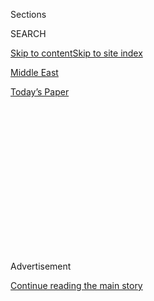<div id="app">

<div>

<div>

<div>

<div class="NYTAppHideMasthead css-1q2w90k e1suatyy0">

<div class="section css-ui9rw0 e1suatyy2">

<div class="css-eph4ug er09x8g0">

<div class="css-6n7j50">

</div>

<span class="css-1dv1kvn">Sections</span>

<div class="css-10488qs">

<span class="css-1dv1kvn">SEARCH</span>

</div>

[Skip to content](#site-content)[Skip to site index](#site-index)

</div>

<div id="masthead-section-label" class="css-1wr3we4 eaxe0e00">

[Middle
East](https://www.nytimes.com/section/world/middleeast)

</div>

<div class="css-10698na e1huz5gh0">

</div>

</div>

<div id="masthead-bar-one" class="section hasLinks css-15hmgas e1csuq9d3">

<div class="css-uqyvli e1csuq9d0">

</div>

<div class="css-1uqjmks e1csuq9d1">

</div>

<div class="css-9e9ivx">

[](https://myaccount.nytimes.com/auth/login?response_type=cookie&client_id=vi)

</div>

<div class="css-1bvtpon e1csuq9d2">

[Today’s
Paper](https://www.nytimes.com/section/todayspaper)

</div>

</div>

</div>

</div>

<div data-aria-hidden="false">

<div id="site-content" data-role="main">

<div>

<div class="css-1aor85t" style="opacity:0.000000001;z-index:-1;visibility:hidden">

<div class="css-1hqnpie">

<div class="css-epjblv">

<span class="css-17xtcya">[Middle
East](/section/world/middleeast)</span><span class="css-x15j1o">|</span><span class="css-fwqvlz">Arms
Seized Off Coast of Yemen Appear to Have Been Made in
Iran</span>

</div>

<div class="css-k008qs">

<div class="css-1iwv8en">

<span class="css-18z7m18"></span>

<div>

</div>

</div>

<span class="css-1n6z4y">https://nyti.ms/2igU0U1</span>

<div class="css-1705lsu">

<div class="css-4xjgmj">

<div class="css-4skfbu" data-role="toolbar" data-aria-label="Social Media Share buttons, Save button, and Comments Panel with current comment count" data-testid="share-tools">

  - 
  - 
  - 
  - 
    
    <div class="css-6n7j50">
    
    </div>

  - 

</div>

</div>

</div>

</div>

</div>

</div>

<div class="css-13pd83m">

</div>

<div id="top-wrapper" class="css-1sy8kpn">

<div id="top-slug" class="css-l9onyx">

Advertisement

</div>

[Continue reading the main
story](#after-top)

<div class="ad top-wrapper" style="text-align:center;height:100%;display:block;min-height:250px">

<div id="top" class="place-ad" data-position="top" data-size-key="top">

</div>

</div>

<div id="after-top">

</div>

</div>

<div id="sponsor-wrapper" class="css-1hyfx7x">

<div id="sponsor-slug" class="css-19vbshk">

Supported by

</div>

[Continue reading the main
story](#after-sponsor)

<div id="sponsor" class="ad sponsor-wrapper" style="text-align:center;height:100%;display:block">

</div>

<div id="after-sponsor">

</div>

</div>

<div class="css-1vkm6nb ehdk2mb0">

# Arms Seized Off Coast of Yemen Appear to Have Been Made in Iran

</div>

<div class="css-xt80pu e12qa4dv0">

<div class="css-18e8msd">

<div class="css-vp77d3 epjyd6m0">

<div class="css-1baulvz">

By [<span class="css-1baulvz" itemprop="name">C. J.
Chivers</span>](http://www.nytimes.com/by/c-j-chivers) and
[<span class="css-1baulvz last-byline" itemprop="name">Eric
Schmitt</span>](http://www.nytimes.com/by/eric-schmitt)

</div>

</div>

  - Jan. 10,
    2017

  - 
    
    <div class="css-4xjgmj">
    
    <div class="css-d8bdto" data-role="toolbar" data-aria-label="Social Media Share buttons, Save button, and Comments Panel with current comment count" data-testid="share-tools">
    
      - 
      - 
      - 
      - 
        
        <div class="css-6n7j50">
        
        </div>
    
      - 
    
    </div>
    
    </div>

</div>

</div>

<div class="section meteredContent css-1r7ky0e" name="articleBody" itemprop="articleBody">

<div class="css-1fanzo5 StoryBodyCompanionColumn">

<div class="css-53u6y8">

Photographs recently released by the Australian government show that
light anti-armor weapons seized from a smuggling vessel near
[Yemen](https://www.nytimes.com/topic/destination/yemen?8qa)’s coast
appear to have been manufactured in
[Iran](https://www.nytimes.com/topic/destination/iran?8qa), further
suggesting that Tehran has had a hand in a high-seas gunrunning
operation to the Horn of Africa and the Arabian Peninsula.

The weapons, a selection of at least nine rocket-propelled grenade
launchers, were among thousands of weapons seized by an Australian
warship, the Darwin, in February from an Iranian dhow that was sailing
under the name Samer. The photographs of the weapons, a sample of the
much larger quantity of arms, were obtained by the [Small Arms
Survey](http://www.smallarmssurvey.org/), a Geneva-based international
research center, after a long open-records dispute with the Australian
military.

Iran has been repeatedly accused of providing arms helping to fuel one
side of the war in Yemen, in which rebels from the country’s north,
known as the Houthis, ousted the government from the capital, Sana, in
2014. The United States and other Western governments have provided vast
quantities of weapons, and other forms of military support, to the
embattled government and its allies in a [coalition led by Saudi
Arabia](https://www.nytimes.com/2016/10/10/world/middleeast/yemen-saudi-arabia-military.html?action=click&contentCollection=Middle%20East&module=RelatedCoverage&region=Marginalia&pgtype=article),
contributing to violence that the United Nations said last year had
caused more than 10,000 civilian casualties.

Matthew Schroeder, an analyst for the survey, said a study of the
weapons’ characteristics and factory markings had showed that they match
Iranian-made rocket-propelled grenade launchers previously documented in
Iraq in 2008 and 2015, and in Ivory Coast in 2014 and 2015.

</div>

</div>

<div class="css-1fanzo5 StoryBodyCompanionColumn">

<div class="css-53u6y8">

That finding follows [a report late last
year](https://www.washingtonpost.com/news/checkpoint/wp/2016/11/30/how-iranian-weapons-are-ending-up-in-yemen/?utm_term=.f5126d97f1e7)
by Conflict Armament Research, a private arms consultancy, that said the
available evidence pointed to an apparent “weapon pipeline, extending
from Iran to Somalia and Yemen, which involves the transfer, by dhow, of
significant quantities of Iranian-manufactured weapons and weapons that
plausibly derive from Iranian stockpiles.”

For years, Iran has been under a series of international sanctions
prohibiting it from exporting arms. The United States has frequently
claimed that Tehran has violated the sanctions in support of proxy
forces in many conflicts, including in Iraq, Syria, Yemen and the
Palestinian territories.

</div>

</div>

<div class="css-79elbk" data-testid="photoviewer-wrapper">

<div class="css-z3e15g" data-testid="photoviewer-wrapper-hidden">

</div>

<div class="css-1a48zt4 ehw59r15" data-testid="photoviewer-children">

![<span class="css-16f3y1r e13ogyst0" data-aria-hidden="true">Weapons
seized in February from smugglers near Yemen’s
coast.</span><span class="css-cnj6d5 e1z0qqy90" itemprop="copyrightHolder"><span class="css-1ly73wi e1tej78p0">Credit...</span><span>Australian
Department of Defense, via Small Arms
Survey</span></span>](https://static01.nyt.com/images/2017/01/11/world/11Yemen1/11Yemen1-articleLarge.jpg?quality=75&auto=webp&disable=upscale)

</div>

</div>

<div class="css-1fanzo5 StoryBodyCompanionColumn">

<div class="css-53u6y8">

The grenade launchers that were the subject of Mr. Schroeder’s analysis
are the central component of a reusable weapon system commonly called
RPG-7s.

They were among 81 launchers seized on the Samer by Australian sailors,
part of a hidden cargo that included 1,968 Kalashnikov assault rifles,
49 PK machine guns, 41 spare machine-gun barrels and 20 60-millimeter
mortar tubes — enough weapons to arm a potent ground force.

</div>

</div>

<div class="css-1fanzo5 StoryBodyCompanionColumn">

<div class="css-53u6y8">

Although the evidence was not conclusive, Mr. Schroeder said, “the
seizure appears to be yet another example of Iranian weapons being
shipped abroad despite longstanding U.N. restrictions on arms transfers
from Iran.”

With Iran observing three days of mourning following the death of
[Ayatollah Ali Akbar Hashemi
Rafsanjani,](https://www.nytimes.com/2017/01/10/world/middleeast/iran-rafsanjani-funeral-protests.html?ref=world)
it was not possible to contact the government for comment. But on
previous occasions, Iran has refused to respond to inquiries about the
smuggling.

The Samer episode was one of four interdictions of Iranian dhows from
September 2015 through March 2016 that yielded, in total, more than 80
antitank guided missiles and 5,000 Kalashnikov rifles as well as sniper
rifles, machine guns and almost 300 RPG launchers, according to data
provided by the United States Navy.

In 2013, the Navy [stopped another
dhow](http://www.nytimes.com/2013/03/03/world/middleeast/seized-arms-off-yemen-raise-alarm-over-iran.html)
off the Yemeni coast and found it to be carrying shoulder-fired
antiaircraft missiles and launchers, rifle and machine-gun cartridges,
C4 plastic explosives, night-vision equipment and other military items.

In an interview in Bahrain, Vice Adm. Kevin M. Donegan, the commander of
the Navy’s Fifth Fleet, suggested that these seizures were part of a
larger effort by Iran to move weapons to [the
Houthis](https://www.nytimes.com/2016/11/26/world/middleeast/houthi-rebels-yemen.html?rref=collection%2Ftimestopic%2FYemen&action=click&contentCollection=world&region=stream&module=stream_unit&version=latest&contentPlacement=10&pgtype=collection).

<div class="css-79elbk" data-testid="photoviewer-wrapper">

<div class="css-z3e15g" data-testid="photoviewer-wrapper-hidden">

</div>

<div class="css-1a48zt4 ehw59r15" data-testid="photoviewer-children">

<div class="css-zgakxe erfvjey0">

<span class="css-1ly73wi e1tej78p0">Image</span>

<div class="css-zjzyr8">

<div data-testid="lazyimage-container" style="height:256.42105263157896px">

</div>

</div>

</div>

<span class="css-16f3y1r e13ogyst0" data-aria-hidden="true">A grenade
launcher that was part of the weapons
cache.</span><span class="css-cnj6d5 e1z0qqy90" itemprop="copyrightHolder"><span class="css-1ly73wi e1tej78p0">Credit...</span><span>Australian
Department of Defense, via Small Arms Survey</span></span>

</div>

</div>

“Absolutely it’s not everything,” he said of the four seizures in 2015
and 2016. “These are the ones that I know of because we were able to
interdict them.”

</div>

</div>

<div class="css-1fanzo5 StoryBodyCompanionColumn">

<div class="css-53u6y8">

Admiral Donegan noted, however, that the captains operating the vessels
are typically “out-of-work fishermen, smugglers; they’re not necessarily
working for the government” of Iran. He added that the evidence of
Iran’s hand in the shipments, while strong, was not ironclad.

This echoed the report by Conflict Armament Research, which said that
antitank weapons apparently seized in Yemen have matched lot numbers for
the same class of weapons seized on Iranian dhows but stopped short of
claiming to have clear proof of an Iranian government hand.

The consultancy also documented weapons manufactured by China, Russia,
Romania, Bulgaria and perhaps in North Korea in seizures from the dhows.

The consultancy also did not suggest that the evidence indicated a
direct handoff of weapons from the dhows to Houthi forces. Rather, it
said, the weapons appear to be offloaded in Somalia and transferred to
smaller vessels for smuggling into southern Yemen.

Weapons from Iranian dhows would not be alone in reaching the conflict,
which has been fueled in part by extensive arms transfers by outside
governments.

Western governments, including those of the United States, Britain and
Canada, have provided billions of dollars worth of weapons and military
equipment, as well as intelligence and logistics support, to the
Saudi-led coalition, which has been waging an extensive bombing campaign
against the Houthis.

Among [the American-provided
weapons](https://www.nytimes.com/2016/11/14/world/middleeast/yemen-saudi-bombing-houthis-hunger.html?_r=0)
have been GBU-series guided bombs and cluster munitions, both of which
have been linked by human rights groups and journalists to attacks on
Yemeni factories and civilian deaths.

</div>

</div>

</div>

<div>

</div>

<div>

</div>

<div>

</div>

<div>

<div id="bottom-wrapper" class="css-1ede5it">

<div id="bottom-slug" class="css-l9onyx">

Advertisement

</div>

[Continue reading the main
story](#after-bottom)

<div id="bottom" class="ad bottom-wrapper" style="text-align:center;height:100%;display:block;min-height:90px">

</div>

<div id="after-bottom">

</div>

</div>

</div>

</div>

</div>

## Site Index

<div>

</div>

## Site Information Navigation

  - [© <span>2020</span> <span>The New York Times
    Company</span>](https://help.nytimes.com/hc/en-us/articles/115014792127-Copyright-notice)

<!-- end list -->

  - [NYTCo](https://www.nytco.com/)
  - [Contact
    Us](https://help.nytimes.com/hc/en-us/articles/115015385887-Contact-Us)
  - [Work with us](https://www.nytco.com/careers/)
  - [Advertise](https://nytmediakit.com/)
  - [T Brand Studio](http://www.tbrandstudio.com/)
  - [Your Ad
    Choices](https://www.nytimes.com/privacy/cookie-policy#how-do-i-manage-trackers)
  - [Privacy](https://www.nytimes.com/privacy)
  - [Terms of
    Service](https://help.nytimes.com/hc/en-us/articles/115014893428-Terms-of-service)
  - [Terms of
    Sale](https://help.nytimes.com/hc/en-us/articles/115014893968-Terms-of-sale)
  - [Site
    Map](https://spiderbites.nytimes.com)
  - [Help](https://help.nytimes.com/hc/en-us)
  - [Subscriptions](https://www.nytimes.com/subscription?campaignId=37WXW)

</div>

</div>

</div>

</div>

